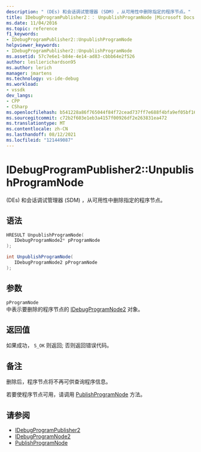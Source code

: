 ```yaml
---
description: " (DEs) 和会话调试管理器 (SDM) ，从可用性中删除指定的程序节点。"
title: IDebugProgramPublisher2：： UnpublishProgramNode |Microsoft Docs
ms.date: 11/04/2016
ms.topic: reference
f1_keywords:
- IDebugProgramPublisher2::UnpublishProgramNode
helpviewer_keywords:
- IDebugProgramPublisher2::UnpublishProgramNode
ms.assetid: 57c7e6e1-b84e-4e14-ad83-cbbb64e2f526
author: leslierichardson95
ms.author: lerich
manager: jmartens
ms.technology: vs-ide-debug
ms.workload:
- vssdk
dev_langs:
- CPP
- CSharp
ms.openlocfilehash: b541228a86f765044f84f72cead737ff7e688f4bfa9ef05bf16c444d002c47cb
ms.sourcegitcommit: c72b2f603e1eb3a4157f00926df2e263831ea472
ms.translationtype: MT
ms.contentlocale: zh-CN
ms.lasthandoff: 08/12/2021
ms.locfileid: "121449087"
---
```

# <a name="idebugprogrampublisher2unpublishprogramnode"></a>IDebugProgramPublisher2::UnpublishProgramNode
 (DEs) 和会话调试管理器 (SDM) ，从可用性中删除指定的程序节点。

## <a name="syntax"></a>语法

```cpp
HRESULT UnpublishProgramNode(
   IDebugProgramNode2* pProgramNode
);
```

```csharp
int UnpublishProgramNode(
   IDebugProgramNode2 pProgramNode
);
```

## <a name="parameters"></a>参数
`pProgramNode`\
中表示要删除的程序节点的 [IDebugProgramNode2](../../../extensibility/debugger/reference/idebugprogramnode2.md) 对象。

## <a name="return-value"></a>返回值
 如果成功， `S_OK` 则返回; 否则返回错误代码。

## <a name="remarks"></a>备注
 删除后，程序节点将不再可供查询程序信息。

 若要使程序节点可用，请调用 [PublishProgramNode](../../../extensibility/debugger/reference/idebugprogrampublisher2-publishprogramnode.md) 方法。

## <a name="see-also"></a>请参阅
- [IDebugProgramPublisher2](../../../extensibility/debugger/reference/idebugprogrampublisher2.md)
- [IDebugProgramNode2](../../../extensibility/debugger/reference/idebugprogramnode2.md)
- [PublishProgramNode](../../../extensibility/debugger/reference/idebugprogrampublisher2-publishprogramnode.md)
